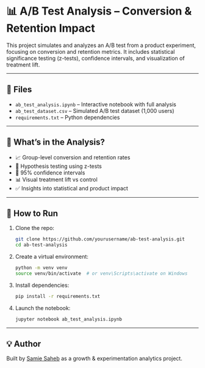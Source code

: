 # 📊 A/B Test Analysis – Conversion & Retention Impact

This project simulates and analyzes an A/B test from a product experiment, focusing on conversion and retention metrics. It includes statistical significance testing (z-tests), confidence intervals, and visualization of treatment lift.

---

## 📁 Files

- `ab_test_analysis.ipynb` – Interactive notebook with full analysis
- `ab_test_dataset.csv` – Simulated A/B test dataset (1,000 users)
- `requirements.txt` – Python dependencies

---

## 🧪 What’s in the Analysis?

- 📈 Group-level conversion and retention rates
- 🧠 Hypothesis testing using z-tests
- 📏 95% confidence intervals
- 📊 Visual treatment lift vs control
- ✅ Insights into statistical and product impact

---

## 🚀 How to Run

1. Clone the repo:
   ```bash
   git clone https://github.com/yourusername/ab-test-analysis.git
   cd ab-test-analysis
   ```

2. Create a virtual environment:
   ```bash
   python -m venv venv
   source venv/bin/activate  # or venv\Scripts\activate on Windows
   ```

3. Install dependencies:
   ```bash
   pip install -r requirements.txt
   ```

4. Launch the notebook:
   ```bash
   jupyter notebook ab_test_analysis.ipynb
   ```

---

## 💡 Author

Built by [Samie Saheb](https://github.com/samiesaheb) as a growth & experimentation analytics project.
